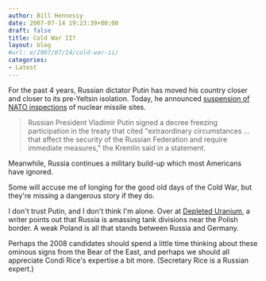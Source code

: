 ```yaml
---
author: Bill Hennessy
date: 2007-07-14 19:23:39+00:00
draft: false
title: Cold War II?
layout: blog
#url: e/2007/07/14/cold-war-ii/
categories:
- Latest
---
```


For the past 4 years, Russian dictator Putin has moved his country closer and closer to its pre-Yeltsin isolation.  Today, he announced [suspension of NATO inspections](https://www.washingtonpost.com/wp-dyn/content/article/2007/07/14/AR2007071400641.html) of nuclear missile sites.



> Russian President Vladimir Putin signed a decree freezing participation in the treaty that cited "extraordinary circumstances ... that affect the security of the Russian Federation and require immediate measures," the Kremlin said in a statement.



Meanwhile, Russia continues a military build-up which most Americans have ignored.

Some will accuse me of longing for the good old days of the Cold War, but they're missing a dangerous story if they do.

I don't trust Putin, and I don't think I'm alone.  Over at [Depleted Uranium](https://depleteduranium.wordpress.com/2007/07/14/germans-should-be-nervous/), a writer points out that Russia is amassing tank divisions near the Polish border.  A weak Poland is all that stands between Russia and Germany.

Perhaps the 2008 candidates should spend a little time thinking about these ominous signs from the Bear of the East, and perhaps we should all appreciate Condi Rice's expertise a bit more.  (Secretary Rice is a Russian expert.)

 

